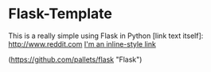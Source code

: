 # Flask-Template
This is a really simple using Flask in Python
[link text itself]: http://www.reddit.com
[I'm an inline-style link](https://www.google.com)

(https://github.com/pallets/flask "Flask")
